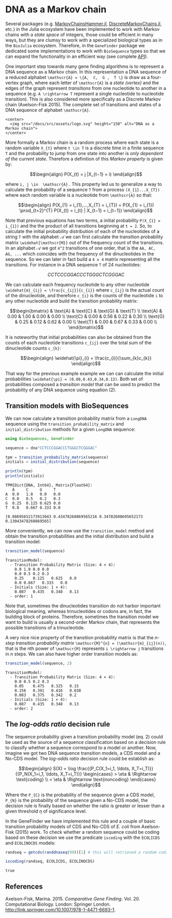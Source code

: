 # DNA as a Markov chain

Several packages (e.g. [MarkovChainsHammer.jl](https://github.com/sandreza/MarkovChainHammer.jl), [DiscreteMarkovChains.jl](https://github.com/Maelstrom6/DiscreteMarkovChains.jl), etc.) in the Julia ecosystem have been implemented to work with Markov chains with a *state space* of integers, those could be efficient in many ways, but they are clumsy to work with a specialized biological types as in
the `BioJulia` ecosystem. Therefore, in the `GeneFinder` package we
dedicated some implementations to work with `BioSequence` types so that
we can expand the functionality in an efficient way (see complete
[API](https://camilogarciabotero.github.io/GeneFinder.jl/dev/api/)).

One important step towards many gene finding algorithms is to represent
a DNA sequence as a Markov chain. In this representation a DNA sequence
of a reduced alphabet ``\mathscr{A} = \{A,  C,  G ,  T \}`` is draw as a four-vertex
graph, where each letter of ``\mathscr{A}`` is a *state (vertex)* and the edges of the
graph represent *transitions* from one nucleotide to another in a
sequence (e.g. ``A \rightarrow T`` represent a single nucleotide to nucleotide
transition). This is also considered more specifically as a Discrete
Markov chain (Axelson-Fisk 2015). The complete set of transitions and
states of a DNA sequence of alphabet ``\mathscr{A}``.

```@raw html
<center>
  <img src="/docs/src/assets/logo.svg" height="150" alt="DNA as a Markov chain">
</center>
```

More formally a Markov chain is a random process where each state is a
random variable ``X_{t}`` where ``t \in T`` is a discrete time in a finite
sequence ``T`` and the probability to jump from one state into another is
*only dependent of the current state*. Therefore a definition of this
*Markov property* is given by:

``` math
\begin{align}
P(X_{t} = j |X_{t−1} = i)
\end{align}
```

where ``i, j \in  \mathscr{A}`` . This property led us to generalize a way to
calculate the probability of a sequence ``T`` from a process
``(X_{1}...X_{T})`` where each random variable is a nucleotide from ``\mathscr{A}`` so
that:

``` math
\begin{align}
P(X_{1} = i_{1},...,X_{T} = i_{T}) = P(X_{1} = i_{1}) \prod_{t=2}^{T} P(X_{t} = i_{t} | X_{t−1} = i_{t−1})
\end{align}
```

Note that previous equations has two terms, a initial probability
``P(X_{1} = i_{1})`` and the the product of all transitions beginning at
``t = 2``. So, to calculate the initial probability distribution of each of
the nucleotides of a string ``T`` with the alphabet 𝒜 we can first
calculate the transition probability matrix ``\widehat{\mathscr{M}}`` out of the frequency count of the transitions. In an alphabet 𝒜 we got ``4^2`` transitions of
one order, that is the ``AA, AC, AG, ...`` which coincides with
the frequency of the dinucleotides in the sequence. So we can later in
fact build a ``4 x 4`` matrix representing all the transitions. For instance
in a DNA sequence ``T`` of 24 nucleotides:  

``` math
CCTCCCGGACCCTGGGCTCGGGAC
```

We can calculate each frequency nucleotide to any other nucleotide
``\widehat{m}_{ij} = \frac{c_{ij}}{c_{i}}`` where ``c_{ij}``
is the actual count of the dinucleotide, and therefore ``c_{i}``
is the counts of the nucleotide ``i`` to any other nucleotide and build
the transition probability matrix:

``` math
\begin{bmatrix}
   & \text{A} & \text{C} & \text{G} & \text{T} \\
\text{A} & 0.00 & 1.00 & 0.00 & 0.00 \\
\text{C} & 0.00 & 0.56 & 0.22 & 0.30 \\
\text{G} & 0.25 & 0.12 & 0.62 & 0.00 \\
\text{T} & 0.00 & 0.67 & 0.33 & 0.00 \\
\end{bmatrix}
```

It is noteworthy that initial probabilities can also be obtained from
the counts of each nucleotide transitions ``c_{ij}`` over the
total sum of the dinucleotide counts ``c_{k}``:

``` math
\begin{align}
\widehat{\pi}_{i} = \frac{c_{i}}{\sum_{k}c_{k}}
\end{align}
```

That way for the previous example example we can can calculate the
initial probabilities ``\widehat{\pi} = (0.08,0.43,0.34,0.13)``. Both set of
probabilities composed a *transition model* that can be used to predict
the probability of any DNA sequence using equation (2).

## Transition models with BioSequences

We can now calculate a transition probability matrix from a `LongDNA`
sequence using the `transition_probability_matrix` and
`initial_distribution` methods for a given `LongDNA` sequence:

``` julia
using BioSequences, GeneFinder

sequence = dna"CCTCCCGGACCCTGGGCTCGGGAC"

tpm = transition_probability_matrix(sequence)
initials = initial_distribution(sequence)

println(tpm)
println(initials)
```

    TPM{Dict{DNA, Int64}, Matrix{Float64}:
       A     C     G     T     
    A  0.0   1.0   0.0   0.0   
    C  0.0   0.5   0.2   0.3   
    G  0.25  0.125 0.625 0.0   
    T  0.0   0.667 0.333 0.0   

    [0.08695652173913043 0.43478260869565216 0.34782608695652173 0.13043478260869565]

More conveniently, we can now use the `transition_model` method and
obtain the transition probabilities and the initial distribution and
build a transition model:

``` julia
transition_model(sequence)
```

    TransitionModel:
      - Transition Probability Matrix (Size: 4 × 4):
        0.0 1.0 0.0 0.0 
        0.0 0.5 0.2 0.3 
        0.25    0.125   0.625   0.0 
        0.0 0.667   0.333   0.0 
      - Initials (Size: 1 × 4):
        0.087   0.435   0.348   0.13    
      - order: 1

Note that, sometimes the dinucleotides transition do not harbor
important biological meaning, whereas trinucleotides or codons are, in
fact, the building block of proteins. Therefore, sometimes the
transition model we want to build is usually a second-order Markov
chain, that represents the possible transitions of a trinucleotide.

A very nice nice property of the transition probability matrix is that
the *n-step transition probability matrix* ``\mathscr{M}^{n} = (\mathscr{m}_{ij}(n))``, that is the *n*th power of ``\mathscr{M}`` represents ``i \rightarrow j`` transitions in *n* steps. We can also have higher order transition models as:

``` julia
transition_model(sequence, 2)
```

    TransitionModel:
      - Transition Probability Matrix (Size: 4 × 4):
        0.0 0.5 0.2 0.3 
        0.05    0.475   0.325   0.15    
        0.156   0.391   0.416   0.038   
        0.083   0.375   0.342   0.2 
      - Initials (Size: 1 × 4):
        0.087   0.435   0.348   0.13    
      - order: 2

## The *log-odds ratio* decision rule

The sequence probability given a transition probability model (eq. 2)
could be used as the source of a sequence classification based on a
decision rule to classify whether a sequence correspond to a model or
another. Now, imagine we got two DNA sequence transition models, a CDS
model and a No-CDS model. The *log-odds ratio* decision rule could be
establish as:

``` math
\begin{align}
S(X) = \log \frac{{P_C(X_1=i_1, \ldots, X_T=i_T)}}{{P_N(X_1=i_1, \ldots, X_T=i_T)}}  \begin{cases} > \eta & \Rightarrow \text{coding} \\ < \eta & \Rightarrow \text{noncoding} \end{cases}
\end{align}
```

Where the ``P_{C}`` is the probability of the sequence given a
CDS model, ``P_{N}`` is the probability of the sequence given a
No-CDS model, the decision rule is finally based on whether the ratio is
greater or lesser than a given threshold *η* of significance level.

In the GeneFinder we have implemented this rule and a couple of basic
transition probability models of CDS and No-CDS of *E. coli* from
Axelson-Fisk (2015) work. To check whether a random sequence could be
coding based on these decision we use the predicate `iscoding` with the
`ECOLICDS` and `ECOLINOCDS` models:

``` julia
randseq = getcds(randdnaseq(99))[1] # this will retrieved a random coding ORF

iscoding(randseq, ECOLICDS, ECOLINOCDS)
```

    true

## References

Axelson-Fisk, Marina. 2015. *Comparative Gene Finding*. Vol. 20.
Computational Biology. London: Springer London.
<http://link.springer.com/10.1007/978-1-4471-6693-1>.